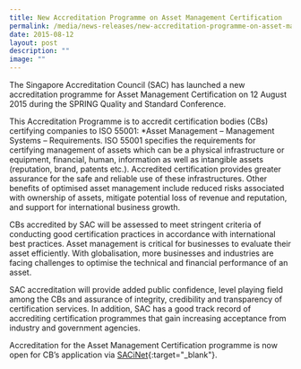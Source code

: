 ```yaml
---
title: New Accreditation Programme on Asset Management Certification
permalink: /media/news-releases/new-accreditation-programme-on-asset-management-certification/
date: 2015-08-12
layout: post
description: ""
image: ""
---
```

The Singapore Accreditation Council (SAC) has launched a new accreditation programme for Asset Management Certification on 12 August 2015 during the SPRING Quality and Standard Conference. 
 
This Accreditation Programme is to accredit certification bodies (CBs) certifying companies to ISO 55001: *Asset Management – Management Systems – Requirements\. ISO 55001 specifies the requirements for certifying management of assets which can be a physical infrastructure or equipment, financial, human, information as well as intangible assets (reputation, brand, patents etc.). Accredited certification provides greater assurance for the safe and reliable use of these infrastructures. Other benefits of optimised asset management include reduced risks associated with ownership of assets, mitigate potential loss of revenue and reputation, and support for international business growth.
 
CBs accredited by SAC will be assessed to meet stringent criteria of conducting good certification practices in accordance with international best practices. Asset management is critical for businesses to evaluate their asset efficiently. With globalisation, more businesses and industries are facing challenges to optimise the technical and financial performance of an asset.
 
SAC accreditation will provide added public confidence, level playing field among the CBs and assurance of integrity, credibility and transparency of certification services. In addition, SAC has a good track record of accrediting certification programmes that gain increasing acceptance from  industry and government agencies.
 
Accreditation for the Asset Management Certification programme is now open for CB’s application via [SACiNet](https://sacinet2.enterprisesg.gov.sg/){:target="\_blank"}.